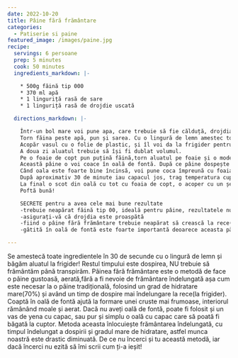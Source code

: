 ```yaml
---
date: 2022-10-20
title: Pâine fără frământare
categories:
  - Patiserie si paine
featured_image: /images/paine.jpg
recipe:
  servings: 6 persoane
  prep: 5 minutes
  cook: 50 minutes
  ingredients_markdown: |-

    * 500g făină tip 000
    * 370 ml apă
    * 1 linguriță rasă de sare
    * 1 linguriță rasă de drojdie uscată

  directions_markdown: |-

    Într-un bol mare voi pune apa, care trebuie să fie călduță, drojdia, amestec bine cu o lingură și o lasa deoparte pentru 10 minute pentru a se activa drojdia.
    Torn făina peste apă, pun și sarea. Cu o lingură de lemn amestec toate ingredientele până se omogenizează, iar făina este încorportă. Este nevoie de maxim 1 minut, această rețetă nu necesită frământare așa că, odată încorporată făina, ne putem opri din amestecare.
    Acopăr vasul cu o folie de plastic, și îl voi da la frigider pentru un minim de 12 ore. 
    A doua zi aluatul trebuie să își fi dublat volumul.
    Pe o foaie de copt pun puțină făină,torn aluatul pe foaie și o modelez în formă de bilă. O acopăr cu un șervet de bucătărie și o las să crească din nou pentru 1-2 ore.
    Această pâine o voi coace în oală de fontă. După ce pâine dospește de 1 oră, este momentul să dau drumul la cuptor la 230 de grade Celsius. în cuptorul rece voi băga și oala de fontă cu capac pentru a se încalzii odată cu cutorul și aceasta, înnainte de a pune aluatul de pâine în oală. Înnainte de a pune aluatul de pâine la cuptor va trebui să o crestez pe mijloc cu un cuțit ascuțit.
    Când oala este foarte bine încinsă, voi pune coca împreună cu foaia de copt, pun capacul. Voi da totul la cuptor la 230 de grade Celsius pentru 25-30 de minute. 
    Dupâ aproximativ 30 de minute iau capacul jos, trag temperatura cuptorului la 210 grade și voi mai lăsa pentru alte 20 de minute sau până pâinea este frumos rumenită
    La final o scot din oală cu tot cu foaia de copt, o acoper cu un șervet de bucătărie curat și o voi lăsa așa să se răcească.
    Poftă bună!

    SECRETE pentru a avea cele mai bune rezultate
    -trebuie neapărat făină tip 00, ideală pentru pâine, rezultatele nu vor fi aceleași dacă nu aveți o făină cu indice mare de gluten
    -asigurați-vă că drojdia este proaspătă
    -fiind o pâine fără frământare trebuie neapărat să crească la rece(la frigider) pentru un minim de 12 ore
    -gătită în oală de fontă este foarte importantă deoarece aceasta păstrează bine căldura, astfel ținând loc la piatra de la cuptor. Dacă totuși nu aveți puteți să o puneți într-o tavă sau chiar un ceaun

---
```

  Se amestecă toate ingredientele în 30 de secunde cu o lingură de lemn și băgăm aluatul la frigider! Restul timpului este dospirea, NU trebuie să frământăm până transpirăm.
  Pâinea fără frământare este o metodă de face o pâine gustoasă, aerată,fără a fi nevoie de frământare îndelungată așa cum este necesar la o pâine tradițională, folosind un grad de hidratare mare(70%) și având un timp de dospire mai îndelungare la rece(la frigider). 
  Coaptă în oală de fontă ajută la formare unei cruste mai frumoase, interiorul rămânând moale și aerat. Dacă nu aveți oală de fontă, poate fi folosit și un vas de yena cu capac, sau pur și simplu o oală cu capac care să poată fi băgată la cuptor.
  Metoda aceasta înlocuiește frământarea îndelungată, cu timpul îndelungat a dospirii și gradul mare de hidratare, astfel munca noastră este drastic diminuată.
  De ce nu încerci și tu această metodă, iar dacă încerci nu ezită să îmi scrii cum ți-a ieșit! 


